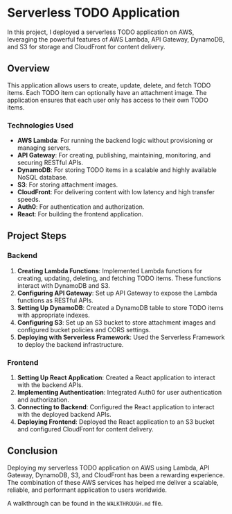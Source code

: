 # Serverless TODO Application

In this project, I deployed a serverless TODO application on AWS, leveraging the powerful features of AWS Lambda, API Gateway, DynamoDB, and S3 for storage and CloudFront for content delivery.

## Overview

This application allows users to create, update, delete, and fetch TODO items. Each TODO item can optionally have an attachment image. The application ensures that each user only has access to their own TODO items.

### Technologies Used

- **AWS Lambda**: For running the backend logic without provisioning or managing servers.
- **API Gateway**: For creating, publishing, maintaining, monitoring, and securing RESTful APIs.
- **DynamoDB**: For storing TODO items in a scalable and highly available NoSQL database.
- **S3**: For storing attachment images.
- **CloudFront**: For delivering content with low latency and high transfer speeds.
- **Auth0**: For authentication and authorization.
- **React**: For building the frontend application.

## Project Steps

### Backend

1. **Creating Lambda Functions**: Implemented Lambda functions for creating, updating, deleting, and fetching TODO items. These functions interact with DynamoDB and S3.
2. **Configuring API Gateway**: Set up API Gateway to expose the Lambda functions as RESTful APIs.
3. **Setting Up DynamoDB**: Created a DynamoDB table to store TODO items with appropriate indexes.
4. **Configuring S3**: Set up an S3 bucket to store attachment images and configured bucket policies and CORS settings.
5. **Deploying with Serverless Framework**: Used the Serverless Framework to deploy the backend infrastructure.

### Frontend

1. **Setting Up React Application**: Created a React application to interact with the backend APIs.
2. **Implementing Authentication**: Integrated Auth0 for user authentication and authorization.
3. **Connecting to Backend**: Configured the React application to interact with the deployed backend APIs.
4. **Deploying Frontend**: Deployed the React application to an S3 bucket and configured CloudFront for content delivery.

## Conclusion

Deploying my serverless TODO application on AWS using Lambda, API Gateway, DynamoDB, S3, and CloudFront has been a rewarding experience. The combination of these AWS services has helped me deliver a scalable, reliable, and performant application to users worldwide.

A walkthrough can be found in the `WALKTHROUGH.md` file.
